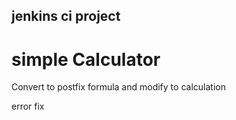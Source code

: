 ## jenkins ci project

# simple Calculator

Convert to postfix formula and modify to calculation 

error fix
